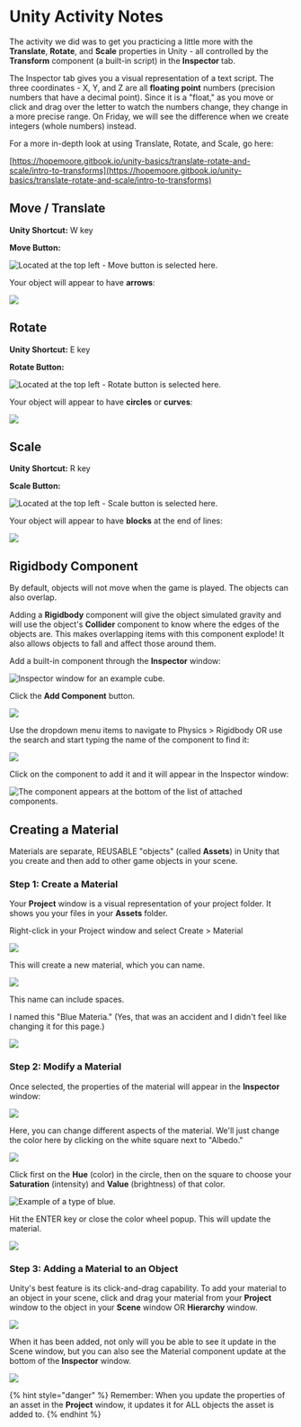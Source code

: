# Unity Activity Notes

The activity we did was to get you practicing a little more with the **Translate**, **Rotate**, and **Scale** properties in Unity - all controlled by the **Transform** component \(a built-in script\) in the **Inspector** tab.

The Inspector tab gives you a visual representation of a text script. The three coordinates - X, Y, and Z are all **floating point** numbers \(precision numbers that have a decimal point\). Since it is a "float," as you move or click and drag over the letter to watch the numbers change, they change in a more precise range. On Friday, we will see the difference when we create integers \(whole numbers\) instead.

For a more in-depth look at using Translate, Rotate, and Scale, go here:

[https://hopemoore.gitbook.io/unity-basics/translate-rotate-and-scale/intro-to-transforms](https://hopemoore.gitbook.io/unity-basics/translate-rotate-and-scale/intro-to-transforms)

## Move / Translate 

**Unity Shortcut:** W key

**Move Button:**

![Located at the top left - Move button is selected here.](../../.gitbook/assets/image%20%28110%29.png)

Your object will appear to have **arrows**:

![](https://lh4.googleusercontent.com/MYoRyu8PfHN1OJNePj8Tdmc3ldxgpCHQVXzY1HXqXPdQVgkp53Z61oAKCWI1D00bJuT5mCkBjcUjj35v7nESJifh7oP3qyVObv_Cjz9gQWhgsca10yKMFWJGaprdkKsB4JzX1ykiSEM)

## Rotate

**Unity Shortcut:** E key

**Rotate Button:**

![Located at the top left - Rotate button is selected here.](../../.gitbook/assets/image%20%28105%29.png)

Your object will appear to have **circles** or **curves**:

![](https://lh6.googleusercontent.com/sDADyYNrL60x9P31LCmTfpqh7MK1yDrujuSjGXXl01E6cG1bo6RdFoKAi8KR7Q528uA7v1pHHURwbQMKk4qBDdDnrT3LH0RhcdCXXaNJvZIdooZig8NkRsv27t1gq6dXUGfw5Wskc-U)

## Scale

**Unity Shortcut:** R key

**Scale Button:**

![Located at the top left - Scale button is selected here.](../../.gitbook/assets/image%20%28108%29.png)

 Your object will appear to have **blocks** at the end of lines:

![](https://lh4.googleusercontent.com/97hlsLObtgBi7Tmk3NERJFOhgtg4Nd0-RFOPfLlb_m8NEXN7W3Br-nOVEH6h_ufgEVBEbP_SVxc4Sv2uKMJfrVD7vbONdYyz9C_bWMWFP1ZCND7xmuqzU_D7W5ErdheEgo8W7gnmv0M)

## Rigidbody Component

By default, objects will not move when the game is played. The objects can also overlap. 

Adding a **Rigidbody** component will give the object simulated gravity and will use the object's **Collider** component to know where the edges of the objects are. This makes overlapping items with this component explode! It also allows objects to fall and affect those around them.

Add a built-in component through the **Inspector** window:

![Inspector window for an example cube.](../../.gitbook/assets/image%20%2890%29.png)

Click the **Add Component** button.

![](../../.gitbook/assets/image%20%28114%29.png)

Use the dropdown menu items to navigate to Physics &gt; Rigidbody OR use the search and start typing the name of the component to find it:

![](../../.gitbook/assets/image%20%2894%29.png)

Click on the component to add it and it will appear in the Inspector window:

![The component appears at the bottom of the list of attached components.](../../.gitbook/assets/image%20%28121%29.png)

## Creating a Material

Materials are separate, REUSABLE "objects" \(called **Assets**\) in Unity that you create and then add to other game objects in your scene. 

### **Step 1: Create a Material**

Your **Project** window is a visual representation of your project folder. It shows you your files in your **Assets** folder.

Right-click in your Project window and select Create &gt; Material

![](../../.gitbook/assets/image%20%28100%29.png)

This will create a new material, which you can name.

![](../../.gitbook/assets/image%20%28107%29.png)

This name can include spaces.

I named this "Blue Materia." \(Yes, that was an accident and I didn't feel like changing it for this page.\)

![](../../.gitbook/assets/image%20%2895%29.png)

### **Step 2: Modify a Material**

Once selected, the properties of the material will appear in the **Inspector** window:

![](../../.gitbook/assets/image%20%28104%29.png)

Here, you can change different aspects of the material. We'll just change the color here by clicking on the white square next to "Albedo."

![](../../.gitbook/assets/image%20%2893%29.png)

Click first on the **Hue** \(color\) in the circle, then on the square to choose your **Saturation** \(intensity\) and **Value** \(brightness\) of that color.

![Example of a type of blue.](../../.gitbook/assets/image%20%28117%29.png)

Hit the ENTER key or close the color wheel popup. This will update the material.

![](../../.gitbook/assets/image%20%2896%29.png)

### Step 3: Adding a Material to an Object

Unity's best feature is its click-and-drag capability. To add your material to an object in your scene, click and drag your material from your **Project** window to the object in your **Scene** window OR **Hierarchy** window.

![](../../.gitbook/assets/addingmaterials.gif)

When it has been added, not only will you be able to see it update in the Scene window, but you can also see the Material component update at the bottom of the **Inspector** window.

![](../../.gitbook/assets/image%20%2887%29.png)

{% hint style="danger" %}
Remember: When you update the properties of an asset in the **Project** window, it updates it for ALL objects the asset is added to.
{% endhint %}

